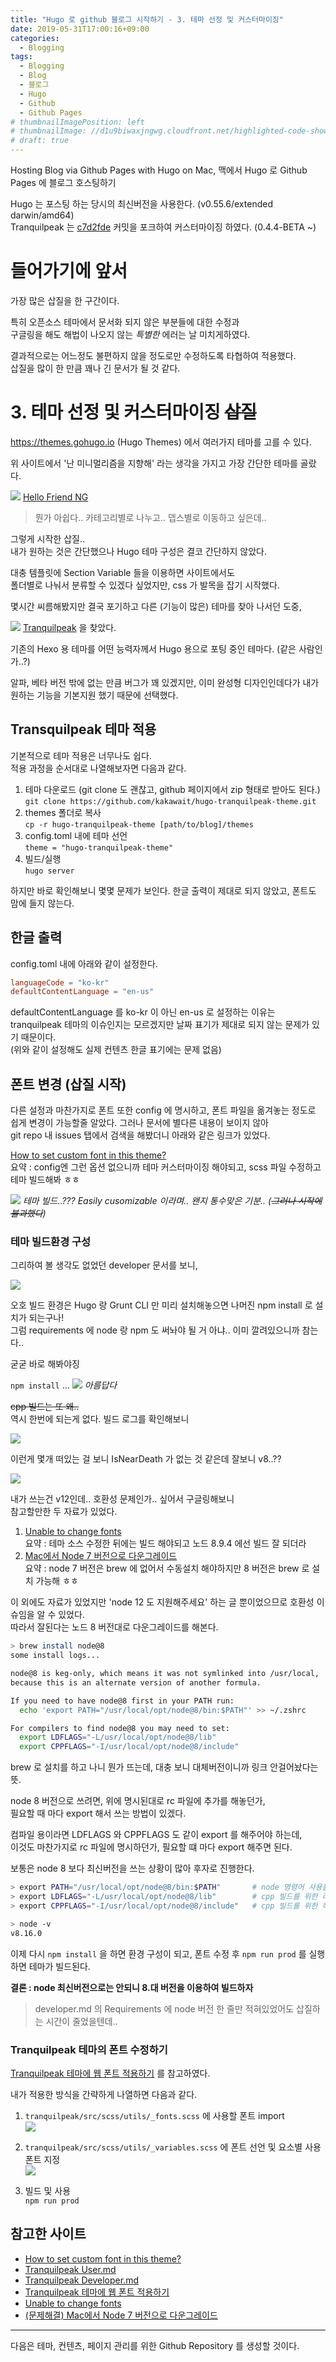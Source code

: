 ```yaml
---
title: "Hugo 로 github 블로그 시작하기 - 3. 테마 선정 및 커스터마이징"
date: 2019-05-31T17:00:16+09:00
categories:
  - Blogging
tags:
  - Blogging
  - Blog
  - 블로그
  - Hugo
  - Github
  - Github Pages
# thumbnailImagePosition: left
# thumbnailImage: //d1u9biwaxjngwg.cloudfront.net/highlighted-code-showcase/peak-140.jpg
# draft: true
---
```

Hosting Blog via Github Pages with Hugo on Mac, 맥에서 Hugo 로 Github Pages 에 블로그 호스팅하기

Hugo 는 포스팅 하는 당시의 최신버전을 사용한다. (v0.55.6/extended darwin/amd64)  
Tranquilpeak 는 [c7d2fde](https://github.com/kakawait/hugo-tranquilpeak-theme/tree/c7d2fdee5d258d95089e0ee73333f37e6e823e0d) 커밋을 포크하여 커스터마이징 하였다. (0.4.4-BETA ~)
<!--toc-->

# 들어가기에 앞서

가장 많은 삽질을 한 구간이다.

특히 오픈소스 테마에서 문서화 되지 않은 부분들에 대한 수정과  
구글링을 해도 해법이 나오지 않는 *특별한*  에러는 날 미치게하였다.

결과적으로는 어느정도 불편하지 않을 정도로만 수정하도록 타협하여 적용했다.  
삽질을 많이 한 만큼 꽤나 긴 문서가 될 것 같다.

# 3. 테마 선정 및 커스터마이징 ~~삽질~~

https://themes.gohugo.io (Hugo Themes) 에서 여러가지 테마를 고를 수 있다.

위 사이트에서 '난 미니멀리즘을 지향해' 라는 생각을 가지고 가장 간단한 테마를 골랐다.  
  
![](/res/img/blogging/hello_friend_ng_showcase.png) [Hello Friend NG](https://github.com/rhazdon/hugo-theme-hello-friend-ng)

> 뭔가 아쉽다.. 카테고리별로 나누고.. 뎁스별로 이동하고 싶은데..

그렇게 시작한 삽질..  
내가 원하는 것은 간단했으나 Hugo 테마 구성은 결코 간단하지 않았다.

대충 템플릿에 Section Variable 들을 이용하면 사이트에서도  
폴더별로 나눠서 분류할 수 있겠다 싶었지만, css 가 발목을 잡기 시작했다.

몇시간 씨름해봤지만 결국 포기하고 다른 (기능이 많은) 테마를 찾아 나서던 도중,  
  
![](/res/img/blogging/tranquilpeak_showcase.png) [Tranquilpeak](https://github.com/kakawait/hugo-tranquilpeak-theme.git) 을 찾았다.

기존의 Hexo 용 테마를 어떤 능력자께서 Hugo 용으로 포팅 중인 테마다. (같은 사람인가..?)

알파, 베타 버전 밖에 없는 만큼 버그가 꽤 있겠지만, 
이미 완성형 디자인인데다가 내가 원하는 기능을 기본지원 했기 때문에 선택했다.

## Transquilpeak 테마 적용

기본적으로 테마 적용은 너무나도 쉽다.  
적용 과정을 순서대로 나열해보자면 다음과 같다.

1. 테마 다운로드 (git clone 도 괜찮고, github 페이지에서 zip 형태로 받아도 된다.)  
`git clone https://github.com/kakawait/hugo-tranquilpeak-theme.git`
2. themes 폴더로 복사  
`cp -r hugo-tranquilpeak-theme [path/to/blog]/themes`
3. config.toml 내에 테마 선언  
`theme = "hugo-tranquilpeak-theme"`
4. 빌드/실행  
`hugo server`

하지만 바로 확인해보니 몇몇 문제가 보인다. 
한글 출력이 제대로 되지 않았고, 폰트도 맘에 들지 않는다.

## 한글 출력

config.toml 내에 아래와 같이 설정한다.

```toml
languageCode = "ko-kr"
defaultContentLanguage = "en-us"
```

defaultContentLanguage 를 ko-kr 이 아닌 en-us 로 설정하는 이유는  
tranquilpeak 테마의 이슈인지는 모르겠지만 날짜 표기가 제대로 되지 않는 문제가 있기 때문이다.  
(위와 같이 설정해도 실제 컨텐츠 한글 표기에는 문제 없음)

## 폰트 변경 (삽질 시작)

다른 설정과 마찬가지로 폰트 또한 config 에 명시하고, 폰트 파일을 옮겨놓는 정도로 쉽게 변경이 가능할줄 알았다. 
그러나 문서에 별다른 내용이 보이지 않아  
git repo 내 issues 탭에서 검색을 해봤더니 아래와 같은 링크가 있었다.

[How to set custom font in this theme?](https://github.com/kakawait/hugo-tranquilpeak-theme/issues/52)  
요약 : config엔 그런 옵션 없으니까 테마 커스터마이징 해야되고, scss 파일 수정하고 테마 빌드해봐 ㅎㅎ

![](/res/img/blogging/user_md_easy_custom.png) *테마 빌드..??? Easily cusomizable 이라며.. 왠지 통수맞은 기분.. (~~그러나 시작에 불과했다~~)*

### 테마 빌드환경 구성

그리하여 볼 생각도 없었던 developer 문서를 보니,

![](/res/img/blogging/developer_md_requirements.png) 

오호 빌드 환경은 Hugo 랑 Grunt CLI 만 미리 설치해놓으면 나머진 npm install 로 설치가 되는구나!  
그럼 requirements 에 node 랑 npm 도 써놔야 될 거 아냐.. 이미 깔려있으니까 참는다..

굳굳 바로 해봐야징

`npm install`
...
![](/res/img/blogging/build_error.png) *아름답다*

~~cpp 빌드는 또 왜..~~  
역시 한번에 되는게 없다. 빌드 로그를 확인해보니

![](/res/img/blogging/build_error_2.png)

이런게 몇개 떠있는 걸 보니 IsNearDeath 가 없는 것 같은데 잘보니 v8..??

![](/res/img/blogging/node_version.png)

내가 쓰는건 v12인데.. 호환성 문제인가.. 싶어서 구글링해보니  
참고할만한 두 자료가 있었다.

1. [Unable to change fonts](https://github.com/kakawait/hugo-tranquilpeak-theme/issues/259)  
요약 : 테마 소스 수정한 뒤에는 빌드 해야되고 노드 8.9.4 에선 빌드 잘 되더라
2. [Mac에서 Node 7 버전으로 다운그레이드](https://johngrib.github.io/wiki/trouble-shooting-node-7-install/#nodejsorg에서-다운로드---성공)  
요약 : node 7 버전은 brew 에 없어서 수동설치 해야하지만 8 버전은 brew 로 설치 가능해 ㅎㅎ

이 외에도 자료가 있었지만 'node 12 도 지원해주세요' 하는 글 뿐이었으므로 호환성 이슈임을 알 수 있었다.  
따라서 잘된다는 노드 8 버전대로 다운그레이드를 해본다.

```zsh
> brew install node@8
some install logs...

node@8 is keg-only, which means it was not symlinked into /usr/local,
because this is an alternate version of another formula.

If you need to have node@8 first in your PATH run:
  echo 'export PATH="/usr/local/opt/node@8/bin:$PATH"' >> ~/.zshrc

For compilers to find node@8 you may need to set:
  export LDFLAGS="-L/usr/local/opt/node@8/lib"
  export CPPFLAGS="-I/usr/local/opt/node@8/include"
```
brew 로 설치를 하고 나니 뭔가 뜨는데, 대충 보니 대체버전이니까 링크 안걸어놨다는 뜻.

node 8 버전으로 쓰려면, 위에 명시된대로 rc 파일에 추가를 해놓던가,  
필요할 때 마다 export 해서 쓰는 방법이 있겠다.  

컴파일 용이라면 LDFLAGS 와 CPPFLAGS 도 같이 export 를 해주어야 하는데,  
이것도 마찬가지로 rc 파일에 명시하던가, 필요할 떄 마다 export 해주면 된다.  

보통은 node 8 보다 최신버전을 쓰는 상황이 많아 후자로 진행한다.
```zsh
> export PATH="/usr/local/opt/node@8/bin:$PATH"       # node 명령어 사용을 위한 bin path 선언
> export LDFLAGS="-L/usr/local/opt/node@8/lib"        # cpp 빌드를 위한 라이브러리 path 선언
> export CPPFLAGS="-I/usr/local/opt/node@8/include"   # cpp 빌드를 위한 헤더파일 path 선언

> node -v
v8.16.0
```
이제 다시 `npm install` 을 하면 환경 구성이 되고,
폰트 수정 후 `npm run prod` 를 실행하면 테마가 빌드된다.

**결론 : node 최신버전으로는 안되니 8.대 버전을 이용하여 빌드하자**

> developer.md 의 Requirements 에 node 버전 한 줄만 적혀있었어도 삽질하는 시간이 줄었을텐데..

### Tranquilpeak 테마의 폰트 수정하기

[Tranquilpeak 테마에 웹 폰트 적용하기](http://blog.lattecom.xyz/2016/05/08/tranquilpeak-theme-web-font/) 를 참고하였다.

내가 적용한 방식을 간략하게 나열하면 다음과 같다.

1. `tranquilpeak/src/scss/utils/_fonts.scss` 에 사용할 폰트 import  
![](/res/img/blogging/import_font.png)

2. `tranquilpeak/src/scss/utils/_variables.scss` 에 폰트 선언 및 요소별 사용 폰트 지정  
![](/res/img/blogging/change_font.png)

3. 빌드 및 사용  
`npm run prod`

## 참고한 사이트

- [How to set custom font in this theme?](https://github.com/kakawait/hugo-tranquilpeak-theme/issues/52) 
- [Tranquilpeak User.md](https://github.com/kakawait/hugo-tranquilpeak-theme/blob/master/docs/user.md)
- [Tranquilpeak Developer.md](https://github.com/kakawait/hugo-tranquilpeak-theme/blob/master/docs/developer.md)
- [Tranquilpeak 테마에 웹 폰트 적용하기](http://blog.lattecom.xyz/2016/05/08/tranquilpeak-theme-web-font/)
- [Unable to change fonts](https://github.com/kakawait/hugo-tranquilpeak-theme/issues/259)  
- [(문제해결) Mac에서 Node 7 버전으로 다운그레이드](https://johngrib.github.io/wiki/trouble-shooting-node-7-install)

-----
다음은 테마, 컨텐츠, 페이지 관리를 위한 Github Repository 를 생성할 것이다.